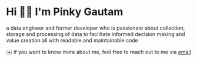 # Hi 👋🏻 I'm Pinky Gautam
a data engineer and former developer who is passionate about collection, storage and processing of data to facilitate informed decision making and value creation all with readable and maintainable code

✉️ if you want to know more about me, feel free to reach out to me via [email](mailto:pinky.gtm@outlook.com)

